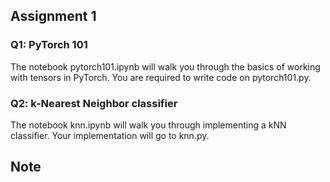 ## Assignment 1
### Q1: PyTorch 101
The notebook pytorch101.ipynb will walk you through the basics of working with tensors in PyTorch. You are required to write code on pytorch101.py.
### Q2: k-Nearest Neighbor classifier
The notebook knn.ipynb will walk you through implementing a kNN classifier. Your implementation will go to knn.py.

## Note
